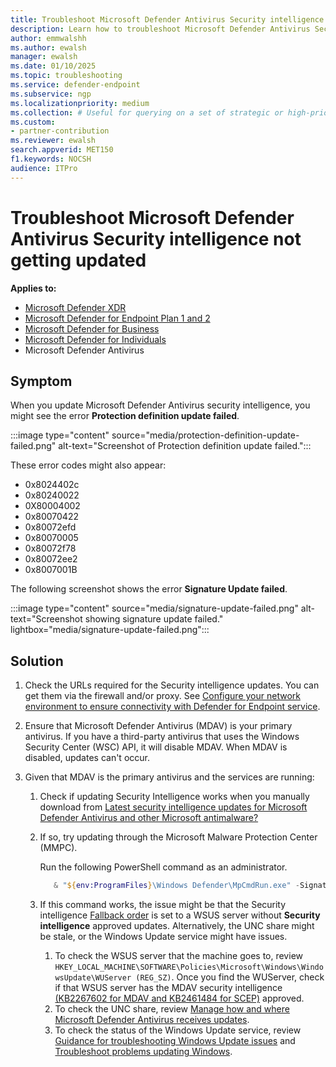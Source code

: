 ```yaml
---
title: Troubleshoot Microsoft Defender Antivirus Security intelligence not getting updated
description: Learn how to troubleshoot Microsoft Defender Antivirus Security intelligence not getting updated.
author: emmwalshh
ms.author: ewalsh
manager: ewalsh 
ms.date: 01/10/2025
ms.topic: troubleshooting
ms.service: defender-endpoint
ms.subservice: ngp
ms.localizationpriority: medium 
ms.collection: # Useful for querying on a set of strategic or high-priority content.
ms.custom: 
- partner-contribution
ms.reviewer: ewalsh
search.appverid: MET150
f1.keywords: NOCSH
audience: ITPro
---
```


# Troubleshoot Microsoft Defender Antivirus Security intelligence not getting updated

**Applies to:**

- [Microsoft Defender XDR](/defender-xdr)
- [Microsoft Defender for Endpoint Plan 1 and 2](microsoft-defender-endpoint.md)
- [Microsoft Defender for Business](https://www.microsoft.com/security/business/endpoint-security/microsoft-defender-business)
- [Microsoft Defender for Individuals](https://www.microsoft.com/microsoft-365/microsoft-defender-for-individuals)
- Microsoft Defender Antivirus

## Symptom

When you update Microsoft Defender Antivirus security intelligence, you might see the error **Protection definition update failed**.

:::image type="content" source="media/protection-definition-update-failed.png" alt-text="Screenshot of Protection definition update failed.":::

These error codes might also appear:

- 0x8024402c 
- 0x80240022 
- 0X80004002 
- 0x80070422 
- 0x80072efd 
- 0x80070005 
- 0x80072f78 
- 0x80072ee2 
- 0x8007001B 

The following screenshot shows the error **Signature Update failed**.

:::image type="content" source="media/signature-update-failed.png" alt-text="Screenshot showing signature update failed." lightbox="media/signature-update-failed.png":::

## Solution

1. Check the URLs required for the Security intelligence updates. You can get them via the firewall and/or proxy. See [Configure your network environment to ensure connectivity with Defender for Endpoint service](configure-environment.md).

1. Ensure that Microsoft Defender Antivirus (MDAV) is your primary antivirus. If you have a third-party antivirus that uses the Windows Security Center (WSC) API, it will disable MDAV. When MDAV is disabled, updates can't occur.

1. Given that MDAV is the primary antivirus and the services are running:

    1. Check if updating Security Intelligence works when you manually download from [Latest security intelligence updates for Microsoft Defender Antivirus and other Microsoft antimalware?](https://www.microsoft.com/wdsi/defenderupdates)

    1. If so, try updating through the Microsoft Malware Protection Center (MMPC).

       Run the following PowerShell command as an administrator.

       ```powershell
          & "${env:ProgramFiles}\Windows Defender\MpCmdRun.exe" -SignatureUpdate -MMPC
       ```

    1. If this command works, the issue might be that the Security intelligence  [Fallback order](manage-protection-updates-microsoft-defender-antivirus.md#fallback-order) is set to a WSUS server without **Security intelligence** approved updates. Alternatively, the UNC share might be stale, or the Windows Update service might have issues.

        1. To check the WSUS server that the machine goes to, review `HKEY_LOCAL_MACHINE\SOFTWARE\Policies\Microsoft\Windows\WindowsUpdate\WUServer (REG_SZ)`. Once you find the WUServer, check if that WSUS server has the MDAV security intelligence [(KB2267602 for MDAV and KB2461484 for SCEP)](microsoft-defender-antivirus-updates.md#security-intelligence-updates) approved.
        1. To check the UNC share, review [Manage how and where Microsoft Defender Antivirus receives updates](manage-protection-updates-microsoft-defender-antivirus.md#create-a-unc-share-for-security-intelligence-and-platform-updates).
        1. To check the status of the Windows Update service, review [Guidance for troubleshooting Windows Update issues](/troubleshoot/windows-client/installing-updates-features-roles/troubleshoot-windows-update-issues) and [Troubleshoot problems updating Windows](https://support.microsoft.com/windows/troubleshoot-problems-updating-windows-188c2b0f-10a7-d72f-65b8-32d177eb136c).
